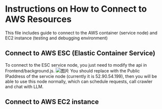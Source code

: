 # Instructions on How to Connect to AWS Resources

This file includes guide to connect to the AWS container (service node) and EC2 instance (testing and debugging environment)

## Connect to AWS ESC (Elastic Container Service)

To connect to the ESC service node, you just need to modify the api in Frontend/background.js.
![图片](https://media.github.sydney.edu.au/user/22652/files/a5d3a5ff-f00d-4416-a7f9-9bcb582f5d02)
You should replace <localhost> with the Public IPaddress of the servcie node (currently it is 52.90.54.199), then you will be able to use this node normally, which can schedule requests, call crawler and chat with LLM.

## Connect to AWS EC2 instance
